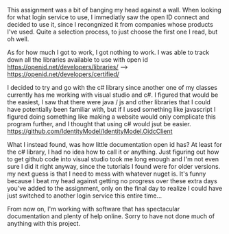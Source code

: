 This assignment was a bit of banging my head against a wall. When looking for what login service to use, I immediatly saw the open ID
connect and decided to use it, since I recongnized it from companies whose products I've used. Quite a selection process, to just choose
the first one I read, but oh well.

As for how much I got to work, I got nothing to work. I was able to track down all the libraries available to use with open id
https://openid.net/developers/libraries/  --> https://openid.net/developers/certified/

I decided to try and go with the c# library since another one of my classes currently has me working with visual studio and c#.
I figured that would be the easiest, I saw that there were java / js and other libraries that I could have potentially been familiar with,
but if I used something like javascript I figured doing something like making a website would only complicate this program further, and I
thought that using c# would jsut be easier.
https://github.com/IdentityModel/IdentityModel.OidcClient

What I instead found, was how little documentation open id has? At least for the c# library, I had no idea how to call it or anything. 
Just figuring out how to get github code into visual studio took me long enough and I'm not even sure I did it right anyway, since the
tutorials I found were for older versions. my next guess is that I need to mess with whatever nuget is.
It's funny because I beat my head against getting no progress over these extra days you've added to the assignment, only on the final day
to realize I could have just switched to another login service this entire time...

From now on, I'm working with software that has spectacular documentation and plenty of help online. Sorry to have not done much of
anything with this project.

